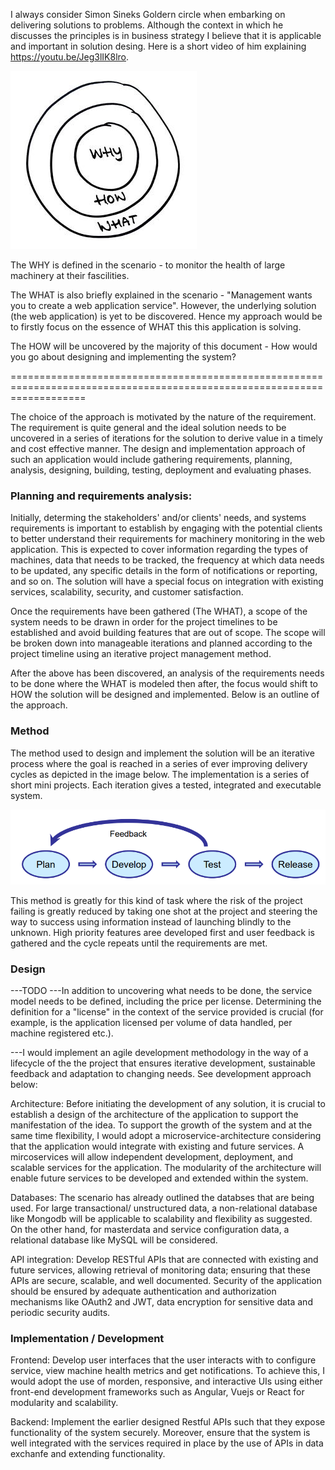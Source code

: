 I always consider Simon Sineks Goldern circle when embarking on delivering solutions to problems. Although the context in which he discusses the principles is in business strategy I believe that it is applicable and important in solution desing. Here is a short video of him explaining https://youtu.be/Jeg3lIK8lro.

![Simon Senik - The Goldern circle](image.png)

The WHY is defined in the scenario - to monitor the health of large machinery at their fascilities.

The WHAT is also briefly explained in the scenario - "Management wants you to create a web application service". However, the underlying solution (the web application) is yet to be discovered. Hence my approach would be to firstly focus on the essence of WHAT this this application is solving.

The HOW will be uncovered by the majority of this document - How would you go about designing and implementing the system?

=========================================================================================================================

The choice of the approach is motivated by the nature of the requirement. The requirement is quite general and the ideal solution needs to be uncovered in a series of iterations for the solution to derive value in a timely and cost effective manner. The design and implementation approach of such an application would include gathering requirements, planning, analysis, designing, building, testing, deployment and evaluating phases.

### Planning and requirements analysis:

Initially, determing the stakeholders' and/or clients' needs, and systems requirements is important to establish by engaging with the potential clients to better understand their requirements for machinery monitoring in the web application. This is expected to cover information regarding the types of machines, data that needs to be tracked, the frequency at which data needs to be updated, any specific details in the form of notifications or reporting, and so on. The solution will have a special focus on integration with existing services, scalability, security, and customer satisfaction. 

Once the requirements have been gathered (The WHAT), a scope of the system needs to be drawn in order for the project timelines to be established and avoid building features that are out of scope. The scope will be broken down into manageable iterations and planned according to the project timeline using an iterative project management method. 

After the above has been discovered, an analysis of the requirements needs to be done where the WHAT is modeled then after, the focus would shift to HOW the solution will be designed and implemented. Below is an outline of the approach.

### Method
The method used to design and implement the solution will be an iterative process where the goal is reached in a series of ever improving delivery cycles as depicted in the image below. The implementation is a series of short mini projects. Each iteration gives a tested, integrated and executable system.

![Iterative process](image-1.png)

This method is greatly for this kind of task where the risk of the project failing is greatly reduced by taking one shot at the project and steering the way to success using information instead of launching blindly to the unknown. High priority features aree developed first and user feedback is gathered and the cycle repeats until the requirements are met.

### Design

---TODO
---In addition to uncovering what needs to be done, the service model needs to be defined, including the price per license. Determining the definition for a "license" in the context of the service provided is crucial (for example, is the application licensed per volume of data handled, per machine registered etc.).


---I would implement an agile development methodology in the way of a lifecycle of the the project that ensures iterative development, sustainable feedback and adaptation to changing needs. See development approach below:

Architecture: Before initiating the development of any solution, it is crucial to establish a design of the architecture of the application to support the manifestation of the idea. To support the growth of the system and at the same time flexibility, I would adopt a microservice-architecture considering that the application would integrate with existing and future services. A mircoservices will allow independent development, deployment, and scalable services for the application. The modularity of the architecture will enable future services to be developed and extended within the system.

Databases: The scenario has already outlined the databses that are being used. For large transactional/ unstructured data, a non-relational database like Mongodb will be applicable to scalability and flexibility as suggested. On the other hand, for masterdata and service configuration data, a relational database like MySQL will be considered. 
 
API integration: Develop RESTful APIs that are connected with existing and future services, allowing retrieval of monitoring data; ensuring that these APIs are secure, scalable, and well documented. Security of the application should be ensured by adequate authentication and authorization mechanisms like OAuth2 and JWT, data encryption for sensitive data and periodic security audits. 

### Implementation / Development

Frontend: Develop user interfaces that the user interacts with to configure service, view machine health metrics and get notifications. To achieve this, I would adopt the use of morden, responsive, and interactive UIs using either front-end development frameworks such as Angular, Vuejs or React for modularity and scalability. 

Backend: Implement the earlier designed Restful APIs such that they expose functionality of the system securely. Moreover, ensure that the system is well integrated with the services required in place by the use of APIs in data exchanfe and extending functionality.

